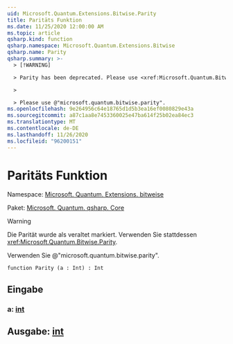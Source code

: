 ```yaml
---
uid: Microsoft.Quantum.Extensions.Bitwise.Parity
title: Paritäts Funktion
ms.date: 11/25/2020 12:00:00 AM
ms.topic: article
qsharp.kind: function
qsharp.namespace: Microsoft.Quantum.Extensions.Bitwise
qsharp.name: Parity
qsharp.summary: >-
  > [!WARNING]

  > Parity has been deprecated. Please use <xref:Microsoft.Quantum.Bitwise.Parity> instead.

  >

  > Please use @"microsoft.quantum.bitwise.parity".
ms.openlocfilehash: 9e264956c64e18765d1d5b3ea16ef0080829e43a
ms.sourcegitcommit: a87c1aa8e7453360025e47ba614f25b02ea84ec3
ms.translationtype: MT
ms.contentlocale: de-DE
ms.lasthandoff: 11/26/2020
ms.locfileid: "96200151"
---
```

# <a name="parity-function"></a>Paritäts Funktion

Namespace: [Microsoft. Quantum. Extensions. bitweise](xref:Microsoft.Quantum.Extensions.Bitwise)

Paket: [Microsoft. Quantum. qsharp. Core](https://nuget.org/packages/Microsoft.Quantum.QSharp.Core)


> [!WARNING]
> Die Parität wurde als veraltet markiert. Verwenden Sie stattdessen <xref:Microsoft.Quantum.Bitwise.Parity>.
>
> Verwenden Sie @"microsoft.quantum.bitwise.parity".



```qsharp
function Parity (a : Int) : Int
```


## <a name="input"></a>Eingabe

### <a name="a--int"></a>a: [int](xref:microsoft.quantum.lang-ref.int)





## <a name="output--int"></a>Ausgabe: [int](xref:microsoft.quantum.lang-ref.int)

